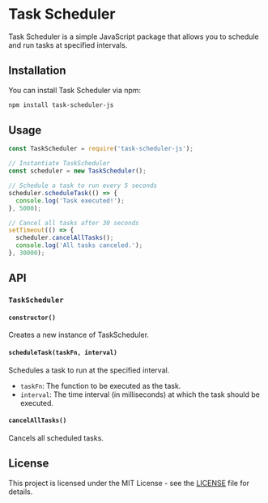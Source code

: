 # Task Scheduler

Task Scheduler is a simple JavaScript package that allows you to schedule and run tasks at specified intervals.

## Installation

You can install Task Scheduler via npm:

```bash
npm install task-scheduler-js
```

## Usage

```javascript
const TaskScheduler = require('task-scheduler-js');

// Instantiate TaskScheduler
const scheduler = new TaskScheduler();

// Schedule a task to run every 5 seconds
scheduler.scheduleTask(() => {
  console.log('Task executed!');
}, 5000);

// Cancel all tasks after 30 seconds
setTimeout(() => {
  scheduler.cancelAllTasks();
  console.log('All tasks canceled.');
}, 30000);
```

## API

### `TaskScheduler`

#### `constructor()`

Creates a new instance of TaskScheduler.

#### `scheduleTask(taskFn, interval)`

Schedules a task to run at the specified interval.

- `taskFn`: The function to be executed as the task.
- `interval`: The time interval (in milliseconds) at which the task should be executed.

#### `cancelAllTasks()`

Cancels all scheduled tasks.

## License

This project is licensed under the MIT License - see the [LICENSE](LICENSE) file for details.
